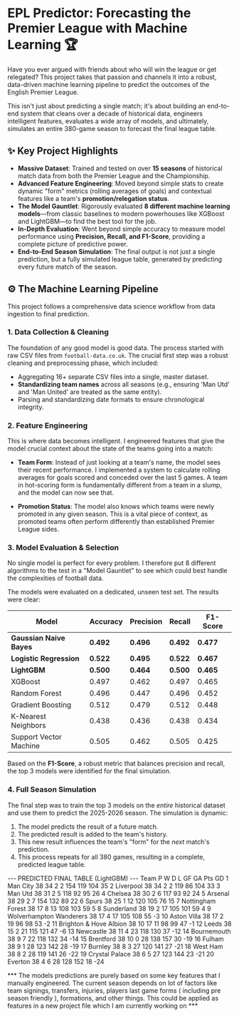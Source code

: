 #  EPL Predictor: Forecasting the Premier League with Machine Learning 🏆

Have you ever argued with friends about who will win the league or get relegated? This project takes that passion and channels it into a robust, data-driven machine learning pipeline to predict the outcomes of the English Premier League.

This isn't just about predicting a single match; it's about building an end-to-end system that cleans over a decade of historical data, engineers intelligent features, evaluates a wide array of models, and ultimately, simulates an entire 380-game season to forecast the final league table.

## ✨ Key Project Highlights

* **Massive Dataset**: Trained and tested on over **15 seasons** of historical match data from both the Premier League and the Championship.
* **Advanced Feature Engineering**: Moved beyond simple stats to create dynamic "form" metrics (rolling averages of goals) and contextual features like a team's **promotion/relegation status**.
* **The Model Gauntlet**: Rigorously evaluated **8 different machine learning models**—from classic baselines to modern powerhouses like XGBoost and LightGBM—to find the best tool for the job.
* **In-Depth Evaluation**: Went beyond simple accuracy to measure model performance using **Precision, Recall, and F1-Score**, providing a complete picture of predictive power.
* **End-to-End Season Simulation**: The final output is not just a single prediction, but a fully simulated league table, generated by predicting every future match of the season.

## ⚙️ The Machine Learning Pipeline

This project follows a comprehensive data science workflow from data ingestion to final prediction.

### 1. Data Collection & Cleaning

The foundation of any good model is good data. The process started with raw CSV files from `football-data.co.uk`. The crucial first step was a robust cleaning and preprocessing phase, which included:
* Aggregating 16+ separate CSV files into a single, master dataset.
* **Standardizing team names** across all seasons (e.g., ensuring 'Man Utd' and 'Man United' are treated as the same entity).
* Parsing and standardizing date formats to ensure chronological integrity.

### 2. Feature Engineering

This is where data becomes intelligent. I engineered features that give the model crucial context about the state of the teams going into a match:

* **Team Form**: Instead of just looking at a team's name, the model sees their recent performance. I implemented a system to calculate rolling averages for goals scored and conceded over the last 5 games. A team in hot-scoring form is fundamentally different from a team in a slump, and the model can now see that.

* **Promotion Status**: The model also knows which teams were newly promoted in any given season. This is a vital piece of context, as promoted teams often perform differently than established Premier League sides.

### 3. Model Evaluation & Selection

No single model is perfect for every problem. I therefore put 8 different algorithms to the test in a "Model Gauntlet" to see which could best handle the complexities of football data.

The models were evaluated on a dedicated, unseen test set. The results were clear:

| Model                  | Accuracy | Precision | Recall   | F1-Score |
| ---------------------- | -------- | --------- | -------- | -------- |
| **Gaussian Naive Bayes** | **0.492** | **0.496** | **0.492** | **0.477** |
| **Logistic Regression** | **0.522** | **0.495** | **0.522** | **0.467** |
| **LightGBM** | **0.500** | **0.464** | **0.500** | **0.465** |
| XGBoost                | 0.497    | 0.462     | 0.497    | 0.465    |
| Random Forest          | 0.496    | 0.447     | 0.496    | 0.452    |
| Gradient Boosting      | 0.512    | 0.479     | 0.512    | 0.448    |
| K-Nearest Neighbors    | 0.438    | 0.436     | 0.438    | 0.434    |
| Support Vector Machine | 0.505    | 0.462     | 0.505    | 0.425    |

Based on the **F1-Score**, a robust metric that balances precision and recall, the top 3 models were identified for the final simulation.

### 4. Full Season Simulation

The final step was to train the top 3 models on the *entire* historical dataset and use them to predict the 2025-2026 season. The simulation is dynamic:
1.  The model predicts the result of a future match.
2.  The predicted result is added to the team's history.
3.  This new result influences the team's "form" for the *next* match's prediction.
4.  This process repeats for all 380 games, resulting in a complete, predicted league table.

   --- PREDICTED FINAL TABLE (LightGBM) ---
                       Team   P   W   D   L   GF   GA  Pts  GD
1                  Man City  38  34   2   2  154  119  104  35
2                 Liverpool  38  34   2   2  119   86  104  33
3                   Man Utd  38  31   2   5  118   92   95  26
4                   Chelsea  38  30   2   6  117   93   92  24
5                   Arsenal  38  29   2   7  154  132   89  22
6                     Spurs  38  25   1  12  120  105   76  15
7         Nottingham Forest  38  17   8  13  108  103   59   5
8                Sunderland  38  19   2  17  105  101   59   4
9   Wolverhampton Wanderers  38  17   4  17  105  108   55  -3
10              Aston Villa  38  17   2  19   96   98   53  -2
11   Brighton & Hove Albion  38  10  17  11   98   99   47  -1
12                    Leeds  38  15   2  21  115  121   47  -6
13                Newcastle  38  11   4  23  118  130   37 -12
14              Bournemouth  38   9   7  22  118  132   34 -14
15                Brentford  38  10   0  28  138  157   30 -19
16                   Fulham  38   9   1  28  123  142   28 -19
17                  Burnley  38   8   3  27  120  141   27 -21
18                 West Ham  38   8   2  28  119  141   26 -22
19           Crystal Palace  38   6   5  27  123  144   23 -21
20                  Everton  38   4   6  28  128  152   18 -24



*** The models predictions are purely based on some key features that I manually engineered. The current season depends on lot of factors like team signings, transfers, injuries, players last game forms ( including pre season friendly ), formations, and other things. This could be applied as features in a new project file which I am currently working on ***

